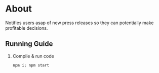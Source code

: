 # About
Notifies users asap of new press releases so they can potentially make profitable decisions.

## Running Guide

1. Compile & run code
    ```
    npm i; npm start
    ```
